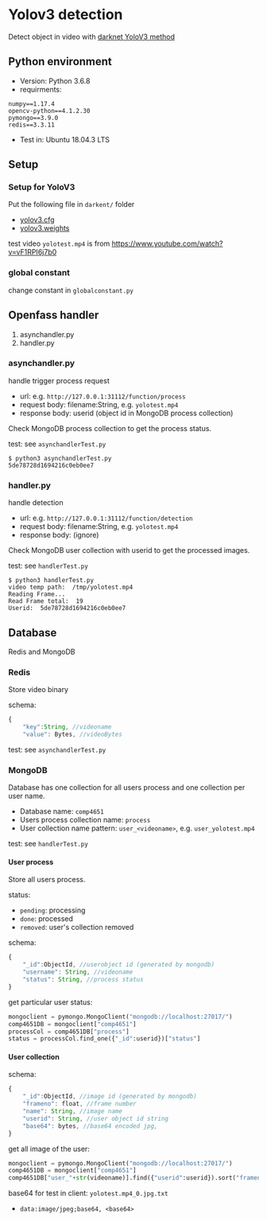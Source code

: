 
# Yolov3 detection
Detect object in video with [darknet YoloV3 method](https://pjreddie.com/darknet/yolo/)

## Python environment
- Version: Python 3.6.8
- requirments:
```
numpy==1.17.4
opencv-python==4.1.2.30
pymongo==3.9.0
redis==3.3.11
```
- Test in: Ubuntu 18.04.3 LTS

## Setup

### Setup for YoloV3
Put the following file in `darkent/` folder
- [yolov3.cfg](https://github.com/pjreddie/darknet/tree/master/cfg)
- [yolov3.weights](https://pjreddie.com/media/files/yolov3.weights)

test video `yolotest.mp4` is from https://www.youtube.com/watch?v=vF1RPI6j7b0

### global constant
change constant in `globalconstant.py`

## Openfass handler
1. asynchandler.py
2. handler.py

### asynchandler.py
handle trigger process request

- url: e.g. `http://127.0.0.1:31112/function/process`
- request body: filename:String, e.g. `yolotest.mp4`
- response body: userid (object id in MongoDB process collection)

Check MongoDB process collection to get the process status.

test: see `asynchandlerTest.py`
```
$ python3 asynchandlerTest.py 
5de78728d1694216c0eb0ee7
```

### handler.py
handle detection

- url: e.g. `http://127.0.0.1:31112/function/detection`
- request body: filename:String, e.g. `yolotest.mp4`
- response body: (ignore)

Check MongoDB user collection with userid to get the processed images.

test: see `handlerTest.py`
```
$ python3 handlerTest.py 
video temp path:  /tmp/yolotest.mp4
Reading Frame...
Read Frame total:  19
Userid:  5de78728d1694216c0eb0ee7
```

## Database
Redis and MongoDB

### Redis
Store video binary

schema:
```Javascript
{
    "key":String, //videoname 
    "value": Bytes, //videoBytes
```

test: see `asynchandlerTest.py`

### MongoDB
Database has one collection for all users process and one collection per user name.
- Database name: `comp4651`
- Users process collection name: `process`
- User collection name pattern: `user_<videoname>`, e.g. `user_yolotest.mp4`

test: see `handlerTest.py`

#### User process
Store all users process.

status: 
- `pending`: processing
- `done`: processed
- `removed`: user's collection removed

schema:
```Javascript
{
    "_id":ObjectId, //userobject id (generated by mongodb)
    "username": String, //videoname 
    "status": String, //process status
}
```

get particular user status:
```python
mongoclient = pymongo.MongoClient("mongodb://localhost:27017/")
comp4651DB = mongoclient["comp4651"]
processCol = comp4651DB["process"]
status = processCol.find_one({"_id":userid})["status"]
```

#### User collection
schema:
```Javascript
{
    "_id":ObjectId, //image id (generated by mongodb)
    "frameno": float, //frame number
    "name": String, //image name
    "userid": String, //user object id string
    "base64": bytes, //base64 encoded jpg,
}
```

get all image of the user:
```python
mongoclient = pymongo.MongoClient("mongodb://localhost:27017/")
comp4651DB = mongoclient["comp4651"]
comp4651DB["user_"+str(videoname)].find({"userid":userid}).sort("frameno")
```

base64 for test in client: `yolotest.mp4_0.jpg.txt`
- `data:image/jpeg;base64, <base64>`
